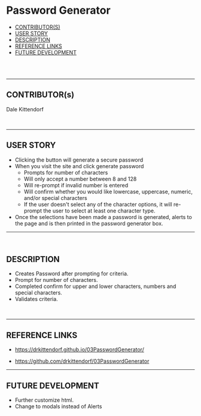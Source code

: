# Password Generator

- [CONTRIBUTOR(S)](#CONTRIBUTOR(s))
- [USER STORY](#USER-STORY)
- [DESCRIPTION](#DESCRIPTION)
- [REFERENCE LINKS](#REFERENCE-LINKS)
- [FUTURE DEVELOPMENT](#FUTURE-DEVELOPMENT)


<br>
<br>

---
## CONTRIBUTOR(s)

Dale Kittendorf

<br>

---

## USER STORY

- Clicking the button will generate a secure password
- When you visit the site and click generate password
  - Prompts for number of characters
  - Will only accept a number between 8 and 128
  - Will re-prompt if invalid number is entered
  - Will confirm whether you would like 
lowercase, uppercase, numeric, and/or special characters
  - If the user doesn't select any of the character options, it will re-prompt the user
to select at least one character type.
- Once the selections have been made a password is generated, alerts to the page and is then printed in the password generator box.
---
<Br>

## DESCRIPTION

- Creates Password after prompting for criteria.
- Prompt for number of characters.
- Completed confirm for upper and lower characters, numbers and special characters.
- Validates criteria.

<br>

---

## REFERENCE LINKS

* https://drkittendorf.github.io/03PasswordGenerator/

* https://github.com/drkittendorf/03PasswordGenerator

---

## FUTURE DEVELOPMENT

- Further customize html.
- Change to modals instead of Alerts
